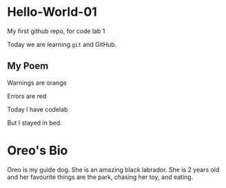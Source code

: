 # Hello-World-01

My first github repo, for code lab 1

Today we are learning `git` and GitHub.

## My Poem

Warnings are orange

Errors are red

Today I have codelab

But I stayed in bed.

# Oreo's Bio

Oreo is my guide dog. She is an amazing black labrador. She is 2 years old and her favourite things are the park, chasing her toy, and eating.



